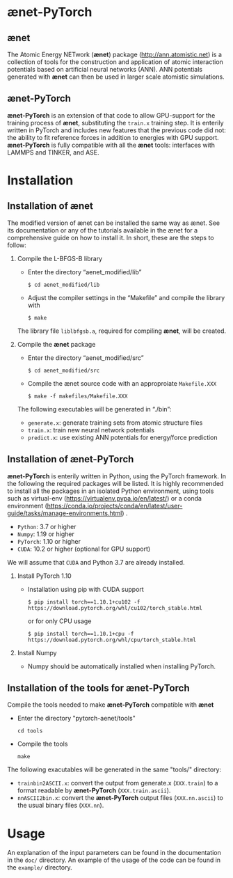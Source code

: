 ænet-PyTorch
============

## **ænet**

<span id="sec:about"></span>

The Atomic Energy NETwork (**ænet**) package (http://ann.atomistic.net) is a collection of tools for the construction and application of atomic interaction potentials based on artificial neural networks (ANN). ANN potentials generated with **ænet** can then be used in larger scale atomistic simulations.


## **ænet-PyTorch**

**ænet-PyTorch** is an extension of that code to allow GPU-support for the training process of **ænet**, substituting the `train.x` training step. It is enterily written in PyTorch and includes new features that the previous code did not: the ability to fit reference forces in addition to energies with GPU support. **ænet-PyTorch** is fully compatible with all the **ænet** tools: interfaces with LAMMPS and TINKER, and ASE.


# Installation

<span id="sec:installation"></span>

## Installation of **ænet**

The modified version of ænet can be installed the same way as ænet. See its documentation or any of the tutorials available in the ænet for a comprehensive guide on how to install it. In short, these are the steps to follow:

1.  Compile the L-BFGS-B library
      - Enter the directory “aenet_modified/lib”
        
        `$ cd aenet_modified/lib`
    - Adjust the compiler settings in the “Makefile” and compile the library with
        
        `$ make`
    
    The library file `liblbfgsb.a`, required for compiling **ænet**,  will be created.

2.  Compile the **ænet** package
    
      - Enter the directory “aenet_modified/src”
        
        `$ cd aenet_modified/src`
    
      - Compile the ænet source code with an approproiate `Makefile.XXX`
        
        `$ make -f makefiles/Makefile.XXX`
    
    The following executables will be generated in “./bin”:
    
      - `generate.x`: generate training sets from atomic structure files
      - `train.x`: train new neural network potentials
      - `predict.x`: use existing ANN potentials for energy/force prediction



## Installation of **ænet-PyTorch**

**ænet-PyTorch** is enterily written in Python, using the PyTorch framework. In the following the required packages will be listed. It is highly recommended to install all the packages in an isolated Python environment, using tools such as virtual-env (https://virtualenv.pypa.io/en/latest/) or a conda environment (https://conda.io/projects/conda/en/latest/user-guide/tasks/manage-environments.html) .

  - `Python`: 3.7 or higher
  - `Numpy`: 1.19 or higher
  - `PyTorch`: 1.10 or higher
  - `CUDA`: 10.2 or higher (optional for GPU support) 

We will assume that `CUDA` and Python 3.7 are already installed.

1.  Install PyTorch 1.10

      - Installation using pip with CUDA support

        `$ pip install torch==1.10.1+cu102 -f https://download.pytorch.org/whl/cu102/torch_stable.html`

        or for only CPU usage
    
        `$ pip install torch==1.10.1+cpu -f https://download.pytorch.org/whl/cpu/torch_stable.html`


2.  Install Numpy

      - Numpy should be automatically installed when installing PyTorch.


## Installation of the tools for **ænet-PyTorch**

Compile the tools needed to make **ænet-PyTorch** compatible with **ænet**

  - Enter the directory "pytorch-aenet/tools"

    `cd tools`

  - Compile the tools

    `make`

The following exacutables will be generated in the same "tools/" directory:

  - `trainbin2ASCII.x`: convert the output from generate.x (`XXX.train`) to a format readable by **ænet-PyTorch** (`XXX.train.ascii`).
  - `nnASCII2bin.x`: convert the **ænet-PyTorch** output files (`XXX.nn.ascii`) to the usual binary files (`XXX.nn`).




# Usage

<span id="sec:usage"></span>

An explanation of the input parameters can be found in the documentation in the `doc/` directory. An example of the usage of the code can be found in the `example/` directory.